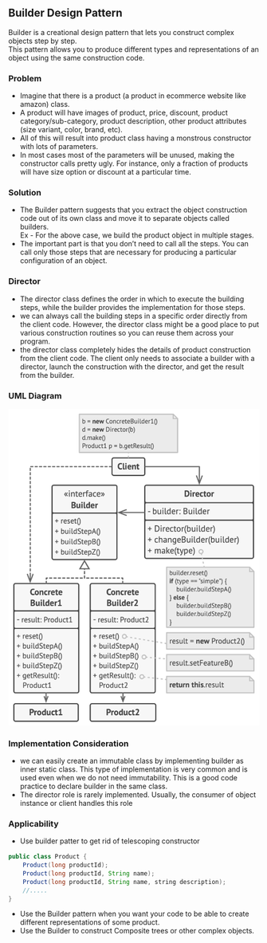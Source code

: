 ## Builder Design Pattern

Builder is a creational design pattern that lets you construct complex objects step by step. \
This pattern allows you to produce different types and representations of an object using the same construction code.

### Problem
- Imagine that there is a product (a product in ecommerce website like amazon) class.
- A product will have images of product, price, discount, product category/sub-category, product description, other product attributes (size variant, color, brand, etc).
- All of this will result into product class having a monstrous constructor with lots of parameters.
- In most cases most of the parameters will be unused, making the constructor calls pretty ugly. For instance, only a fraction of products will have size option or discount at a particular time.

### Solution
- The Builder pattern suggests that you extract the object construction code out of its own class and move it to separate objects called builders.\
Ex - For the above case, we build the product object in multiple stages.
- The important part is that you don’t need to call all the steps. You can call only those steps that are necessary for producing a particular configuration of an object.

### Director
- The director class defines the order in which to execute the building steps, while the builder provides the implementation for those steps.
- we can always call the building steps in a specific order directly from the client code. However, the director class might be a good place to put various construction routines so you can reuse them across your program.
- the director class completely hides the details of product construction from the client code. The client only needs to associate a builder with a director, launch the construction with the director, and get the result from the builder.

### UML Diagram
![builder uml diagram](../resources/images/builderUML.png)

### Implementation Consideration
- we can easily create an immutable class by implementing builder as inner static class. This type of implementation is very common and is used even when we do not need immutability. This is a good code practice to declare builder in the same class.
- The director role is rarely implemented. Usually, the consumer of object instance or client handles this role

### Applicability
- Use builder patter to get rid of telescoping constructor
```java
public class Product {
    Product(long productId);
    Product(long productId, String name);
    Product(long productId, String name, string description);
    //.....
}
```
- Use the Builder pattern when you want your code to be able to create different representations of some product.
- Use the Builder to construct Composite trees or other complex objects.